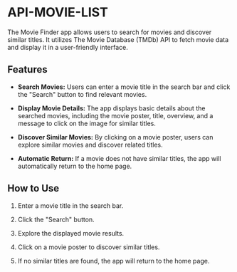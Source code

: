# API-MOVIE-LIST

The Movie Finder app allows users to search for movies and discover similar titles. It utilizes The Movie Database (TMDb) API to fetch movie data and display it in a user-friendly interface.

## Features

- **Search Movies:** Users can enter a movie title in the search bar and click the "Search" button to find relevant movies.

- **Display Movie Details:** The app displays basic details about the searched movies, including the movie poster, title, overview, and a message to click on the image for similar titles.

- **Discover Similar Movies:** By clicking on a movie poster, users can explore similar movies and discover related titles.

- **Automatic Return:** If a movie does not have similar titles, the app will automatically return to the home page.

## How to Use

1. Enter a movie title in the search bar.

2. Click the "Search" button.

3. Explore the displayed movie results.

4. Click on a movie poster to discover similar titles.

5. If no similar titles are found, the app will return to the home page.
